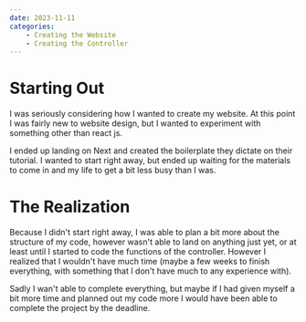 ```yaml
---
date: 2023-11-11
categories:
    - Creating the Website
    - Creating the Controller
---
```


# Starting Out
I was seriously considering how I wanted to create my website. At this point I was fairly new to website design, but I wanted to experiment with something other than react js. 

I ended up landing on Next and created the boilerplate they dictate on their tutorial. I wanted to start right away, but ended up waiting for the materials to come in and my life to get a bit less busy than I was.

# The Realization
Because I didn't start right away, I was able to plan a bit more about the structure of my code, however wasn't able to land on anything just yet, or at least until I started to code the functions of the controller. However I realized that I wouldn't have much time (maybe a few weeks to finish everything, with something that I don't have much to any experience with). 

Sadly I wan't able to complete everything, but maybe if I had given myself a bit more time and planned out my code more I would have been able to complete the project by the deadline. 